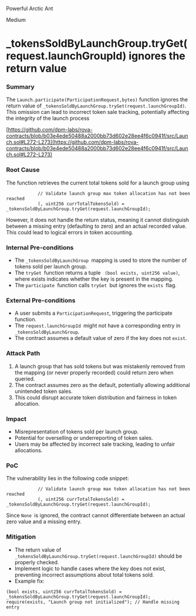 Powerful Arctic Ant

Medium

# _tokensSoldByLaunchGroup.tryGet(request.launchGroupId) ignores the return value

### Summary

The ``Launch.participate(ParticipationRequest,bytes)`` function ignores the return value of ``_tokensSoldByLaunchGroup.tryGet(request.launchGroupId)``. This omission can lead to incorrect token sale tracking, potentially affecting the integrity of the launch process

[https://github.com/dpm-labs/rova-contracts/blob/b03e4ede50488a2000bb73d602e28ee4f6c0941f/src/Launch.sol#L272-L273](https://github.com/dpm-labs/rova-contracts/blob/b03e4ede50488a2000bb73d602e28ee4f6c0941f/src/Launch.sol#L272-L273)

### Root Cause

The function retrieves the current total tokens sold for a launch group using

```solidity
            // Validate launch group max token allocation has not been reached
            (, uint256 currTotalTokensSold) = _tokensSoldByLaunchGroup.tryGet(request.launchGroupId);
```

However, it does not handle the return status, meaning it cannot distinguish between a missing entry (defaulting to zero) and an actual recorded value. This could lead to logical errors in token accounting.

### Internal Pre-conditions

- The `_tokensSoldByLaunchGroup `mapping is used to store the number of tokens sold per launch group.
- The `tryGet `function returns a tuple ` (bool exists, uint256 value)`, where exists indicates whether the key is present in the mapping.
- The `participate `function calls `tryGet `but ignores the `exists `flag.

### External Pre-conditions

- A user submits a `ParticipationRequest`, triggering the participate function.
- The `request.launchGroupId `might not have a corresponding entry in `_tokensSoldByLaunchGroup`.
- The contract assumes a default value of zero if the key does not `exist`.

### Attack Path

1. A launch group that has sold tokens but was mistakenly removed from the mapping (or never properly recorded) could return zero when queried.
2. The contract assumes zero as the default, potentially allowing additional unintended token sales.
3. This could disrupt accurate token distribution and fairness in token allocation.

### Impact

- Misrepresentation of tokens sold per launch group.
- Potential for overselling or underreporting of token sales.
- Users may be affected by incorrect sale tracking, leading to unfair allocations.

### PoC

The vulnerability lies in the following code snippet:

```solidity
            // Validate launch group max token allocation has not been reached
            (, uint256 currTotalTokensSold) = _tokensSoldByLaunchGroup.tryGet(request.launchGroupId);
```

Since `None `is ignored, the contract cannot differentiate between an actual zero value and a missing entry.

### Mitigation

- The return value of `_tokensSoldByLaunchGroup.tryGet(request.launchGroupId)` should be properly checked.
- Implement logic to handle cases where the key does not exist, preventing incorrect assumptions about total tokens sold.
- Example fix:

```solidity
(bool exists, uint256 currTotalTokensSold) = _tokensSoldByLaunchGroup.tryGet(request.launchGroupId);
require(exists, "Launch group not initialized"); // Handle missing entry

```